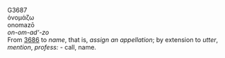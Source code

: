 <body>
  <p>G3687<br>  ὀνομάζω  <br> onomazō  <br><i>on-om-ad‘-zo </i><br>From <a href="g3686.htm">3686</a>  to <i>name</i>, that is, <i>assign</i> <i>an</i> <i>appellation</i>; by extension to <i>utter</i>, <i>mention</i>, <i>profess:</i> - call, name.<br></p>
 </body>